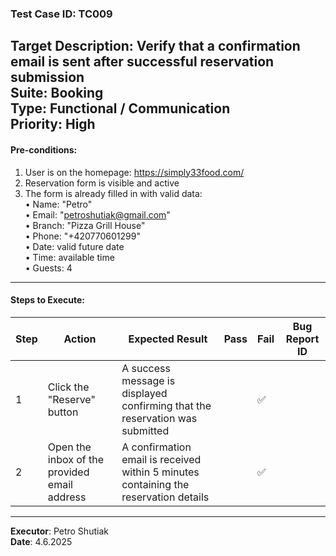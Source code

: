### Test Case ID: TC009  
**Target Description**: Verify that a confirmation email is sent after successful reservation submission  
**Suite**: Booking  
**Type**: Functional / Communication  
**Priority**: High  
---

#### Pre-conditions:
1. User is on the homepage: https://simply33food.com/  
2. Reservation form is visible and active  
3. The form is already filled in with valid data:<br>• Name: "Petro"<br>• Email: "petroshutiak@gmail.com"<br>• Branch: "Pizza Grill House"<br>• Phone: "+420770601299"<br>• Date: valid future date<br>• Time: available time<br>• Guests: 4

---

#### Steps to Execute:

| Step | Action | Expected Result | Pass | Fail | Bug Report ID |
|------|--------|------------------|------|------|----------------|
| 1 | Click the "Reserve" button | A success message is displayed confirming that the reservation was submitted |      |✅      |                |
| 2 | Open the inbox of the provided email address | A confirmation email is received within 5 minutes containing the reservation details |      |✅      |                |

---

**Executor**: Petro Shutiak  
**Date**: 4.6.2025  
